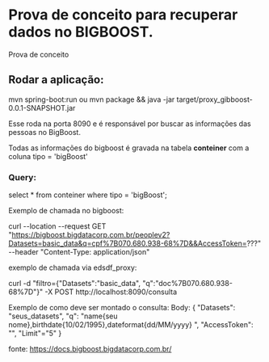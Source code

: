 # Prova de conceito para recuperar dados no BIGBOOST.
Prova de conceito


## Rodar a aplicação:
mvn spring-boot:run
ou
mvn package && java -jar target/proxy_gibboost-0.0.1-SNAPSHOT.jar

Esse roda na porta 8090 e é responsável por buscar as informações das pessoas no BigBoost.

Todas as informações do bigboost é gravada na tabela <b>conteiner</b> com a coluna tipo = 'bigBoost'

### Query: 
select * from conteiner where tipo = 'bigBoost';

Exemplo de chamada no bigboost:

curl --location --request GET "https://bigboost.bigdatacorp.com.br/peoplev2?Datasets=basic_data&q=cpf%7B070.680.938-68%7D&&AccessToken=???" --header "Content-Type: application/json"

exemplo de chamada via edsdf_proxy:

curl -d "filtro={\"Datasets\":\"basic_data\", \"q\":\"doc%7B070.680.938-68%7D\"}" -X POST http://localhost:8090/consulta

Exemplo de como deve ser montado o consulta:
Body:
{
  "Datasets": "seus_datasets",
  "q": "name{seu nome},birthdate{10/02/1995},dateformat{dd/MM/yyyy} ",
  "AccessToken": "",
  "Limit"="5"
}

fonte:
https://docs.bigboost.bigdatacorp.com.br/
